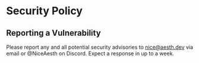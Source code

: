 # Security Policy

## Reporting a Vulnerability

Please report any and all potential security advisories to <nice@aesth.dev> via email or @NiceAesth on Discord.
Expect a response in up to a week.
